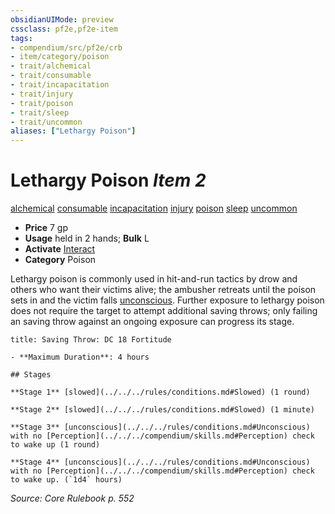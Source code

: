```yaml
---
obsidianUIMode: preview
cssclass: pf2e,pf2e-item
tags:
- compendium/src/pf2e/crb
- item/category/poison
- trait/alchemical
- trait/consumable
- trait/incapacitation
- trait/injury
- trait/poison
- trait/sleep
- trait/uncommon
aliases: ["Lethargy Poison"]
---
```

# Lethargy Poison *Item 2*  
[alchemical](../../../Rules/traits/alchemical.md)  [consumable](../../../Rules/traits/consumable.md)  [incapacitation](../../../Rules/traits/incapacitation.md)  [injury](../../../Rules/traits/injury.md)  [poison](../../../Rules/traits/poison.md)  [sleep](../../../Rules/traits/sleep.md)  [uncommon](../../../Rules/traits/uncommon.md)  

- **Price** 7 gp
- **Usage** held in 2 hands; **Bulk** L
- **Activate** [Interact](../../../Rules/actions/interact.md)
- **Category** Poison

Lethargy poison is commonly used in hit-and-run tactics by drow and others who want their victims alive; the ambusher retreats until the poison sets in and the victim falls [unconscious](../../../Rules/conditions.md#Unconscious). Further exposure to lethargy poison does not require the target to attempt additional saving throws; only failing an saving throw against an ongoing exposure can progress its stage.

```ad-inline-affliction
title: Saving Throw: DC 18 Fortitude

- **Maximum Duration**: 4 hours

## Stages

**Stage 1** [slowed](../../../rules/conditions.md#Slowed) (1 round)

**Stage 2** [slowed](../../../rules/conditions.md#Slowed) (1 minute)

**Stage 3** [unconscious](../../../rules/conditions.md#Unconscious) with no [Perception](../../../compendium/skills.md#Perception) check to wake up (1 round)

**Stage 4** [unconscious](../../../rules/conditions.md#Unconscious) with no [Perception](../../../compendium/skills.md#Perception) check to wake up. (`1d4` hours)
```

*Source: Core Rulebook p. 552*

